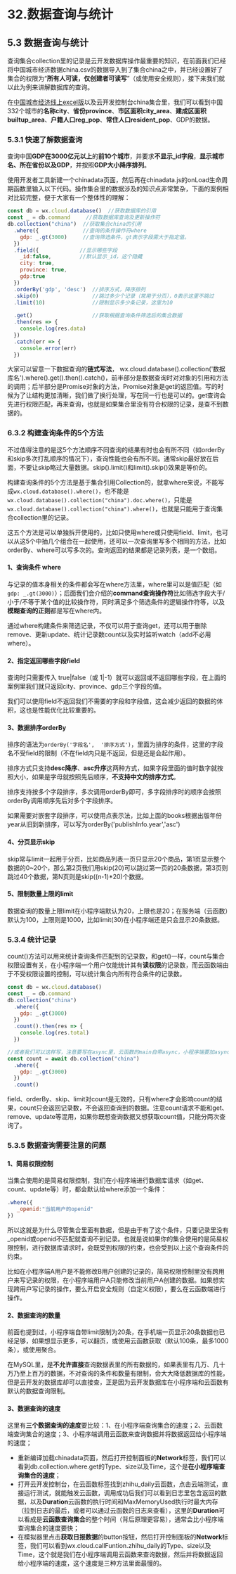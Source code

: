 # 32.数据查询与统计

## 5.3 数据查询与统计
查询集合collection里的记录是云开发数据库操作最重要的知识，在前面我们已经将中国城市经济数据china.csv的数据导入到了集合china之中，并已经设置好了集合的权限为“**所有人可读，仅创建者可读写**”（或使用安全规则），接下来我们就以此为例来讲解数据库的查询。

在[中国城市经济线上excel版](https://shimo.im/sheets/HHwXWQ9qHqvG8xDw/MODOC/)以及云开发控制台china集合里，我们可以看到中国332个城市的**名称city**、**省份province**、**市区面积city_area**、**建成区面积builtup_area**、**户籍人口reg_pop**、**常住人口resident_pop**、GDP的数据。

### 5.3.1 快速了解数据查询
查询中国**GDP在3000亿元以上**的**前10个城市**，并要求**不显示_id字段**，**显示城市名、所在省份以及GDP**，并按照**GDP大小降序排列**。

使用开发者工具新建一个chinadata页面，然后再在chinadata.js的onLoad生命周期函数里输入以下代码。操作集合里的数据涉及的知识点非常繁杂，下面的案例相对比较完整，便于大家有一个整体性的理解：
```javascript
const db = wx.cloud.database()  //获取数据库的引用
const _ = db.command     //获取数据库查询及更新操作符
db.collection("china")  //获取集合china的引用
  .where({              //查询的条件操作符where
    gdp: _.gt(3000)     //查询筛选条件，gt表示字段需大于指定值。
  })
  .field({             //显示哪些字段
    _id:false,         //默认显示_id，这个隐藏
    city: true,
    province: true,
    gdp:true
  })
  .orderBy('gdp', 'desc')  //排序方式，降序排列
  .skip(0)                 //跳过多少个记录（常用于分页），0表示这里不跳过
  .limit(10)               //限制显示多少条记录，这里为10
 
  .get()                   //获取根据查询条件筛选后的集合数据  
  .then(res => {
    console.log(res.data)
  })
  .catch(err => {
    console.error(err)
  })
```

大家可以留意一下数据查询的**链式写法**， wx.cloud.database().collection('数据库名').where().get().then().catch()，前半部分是数据查询时对对象的引用和方法的调用；后半部分是Promise对象的方法，Promise对象是get的返回值。写的时候为了让结构更加清晰，我们做了换行处理，写在同一行也是可以的。get查询会先进行权限匹配，再来查询，也就是如果集合里没有符合权限的记录，是查不到数据的。

### 6.3.2 构建查询条件的5个方法
不过值得注意的是这5个方法顺序不同查询的结果有时也会有所不同（如orderBy和skip多次打乱顺序的情况下），查询性能也会有所不同。通常skip最好放在后面，不要让skip略过大量数据。skip().limit()和limit().skip()效果是等价的。

构建查询条件的5个方法是基于集合引用Collection的，就拿where来说，不能写成`wx.cloud.database().where()`，也不能是 `wx.cloud.database().collection("china").doc.where()`，只能是 `wx.cloud.database().collection("china").where()`，也就是只能用于查询集合collection里的记录。

这五个方法是可以单独拆开使用的，比如只使用where或只使用field、limit，也可以从这5个中抽几个组合在一起使用，还可以一次查询里写多个相同的方法，比如orderBy、where可以写多次的。查询返回的结果都是记录列表，是一个数组。

#### 1、查询条件 where
与记录的值本身相关的条件都会写在where方法里，where里可以是值匹配（如`gdp: _.gt(3000)`）；后面我们会介绍的**command查询操作符**比如筛选字段大于/小于/不等于某个值的比较操作符，同时满足多个筛选条件的逻辑操作符等，以及**模糊查询的正则**都是写在where内。

通过where构建条件来筛选记录，不仅可以用于查询get，还可以用于删除remove、更新update、统计记录数count以及实时监听watch（add不必用where）。

#### 2、指定返回哪些字段field
查询时只需要传入 true|false（或 1|-1）就可以返回或不返回哪些字段，在上面的案例里我们就只返回city、province、gdp三个字段的值。

我们可以使用field不返回我们不需要的字段和字段值，这会减少返回的数据的体积，这也是性能优化比较重要的。

#### 3、数据排序orderBy
排序的语法为`orderBy('字段名',  '排序方式')`，里面为排序的条件，这里的字段名不受field的限制（不在field内只是不返回，但是还是会起作用）。

排序方式只支持**desc降序**、**asc升序**这两种方式，如果字段里面的值时数字就按照大小，如果是字母就按照先后顺序，**不支持中文的排序方式**。

排序支持按多个字段排序，多次调用orderBy即可，多字段排序时的顺序会按照orderBy调用顺序先后对多个字段排序。

如果需要对嵌套字段排序，可以使用点表示法，比如上面的books根据出版年份year从旧到新排序，可以写为orderBy('publishInfo.year','asc')

#### 4、分页显示skip
skip常与limit一起用于分页，比如商品列表一页只显示20个商品，第1页显示整个数据的0~20个，那么第2页我们用skip(20)可以跳过第一页的20条数据，第3页则跳过40个数据，第N页则是skip((n-1)*20)个数据。

#### 5、限制数量上限的limit 
数据查询的数量上限limit在小程序端默认为20，上限也是20；在服务端（云函数）默认为100，上限则是1000，比如limit(30)在小程序端还是只会显示20条数据。

### 5.3.4 统计记录
count()方法可以用来统计查询条件匹配到的记录数，和get()一样，count与集合权限设置有关，在小程序端一个用户仅能统计其有**读权限**的记录数，而云函数端由于不受权限设置的控制，可以统计集合内所有符合条件的记录数。
```javascript
const db = wx.cloud.database()
const _ = db.command
db.collection("china")
  .where({             
    gdp: _.gt(3000)    
  })
  .count().then(res => {
    console.log(res.total)
  })

//或者我们可以这样写，注意要写在async里，云函数的main自带async，小程序端要加async
const count = await db.collection("china")
  .where({             
    gdp: _.gt(3000)    
  })
  .count()
```
field、orderBy、skip、limit对count是无效的，只有where才会影响count的结果，count只会返回记录数，不会返回查询到的数据。注意count请求不能和get、remove、update等混用，如果你既想查询数据又想获取count值，只能分两次查询了。

### 5.3.5 数据查询需要注意的问题
#### 1、简易权限控制
当集合使用的是简易权限控制，我们在小程序端进行数据库请求（如get、count、update等）时，都会默认给where添加一个条件：
```javascript
.where({              
   _openid:"当前用户的openid"    
})
```
所以这就是为什么尽管集合里面有数据，但是由于有了这个条件，只要记录里没有_openid或openid不匹配就查询不到记录。也就是说如果你的集合使用的是简易权限控制，进行数据库请求时，会既受到权限的约束，也会受到以上这个查询条件的约束。

比如在小程序端A用户是不能修改B用户创建的记录的，简易权限控制里没有跨用户来写记录的权限，在小程序端用户A只能修改当前用户A创建的数据。如果想实现跨用户写记录的操作，要么开启安全规则（自定义权限），要么在云函数端进行操作。

#### 2、数据查询的数量
前面也提到过，小程序端自带limit限制为20条，在手机端一页显示20条数据也已经足够，如果想显示更多，可以翻页，或使用云函数获取（默认100条，最多1000条），或使用聚合。

在MySQL里，是**不允许直接**查询数据表里的所有数据的，如果表里有几万、几十万乃至上百万的数据，不对查询的条件和数量有限制，会大大降低数据库的性能，但是云开发的数据库却可以直接查，正是因为云开发数据库在小程序端和云函数有默认的数据查询限制。

#### 3、数据查询的速度
这里有**三个数据查询的速度**要比较：1、在小程序端查询集合的速度；2、云函数端查询集合的速度；3、小程序端调用云函数来查询数据并将数据返回给小程序端的速度；

-   重新编译加载chinadata页面，然后打开控制面板的**Network**标签，我们可以看到db.collection.where.get的Type、size以及Time，这个是**在小程序端查询集合的速度**；
-   打开云开发控制台，在云函数标签找到zhihu_daily云函数，点击云端测试，直接运行测试，就能触发云函数，调用成功后我们可以看到日志里包含返回的数据，以及**Duration**云函数的执行时间和MaxMemoryUsed执行时最大内存（拉到日志的最后，或者可以通过云函数的日志来查看），这里的**Duration**可以看成是**云函数查询集合**的整个时间（背后原理更容易），通常会比小程序端查询集合的速度要快；
-   在模拟器里点击**获取日报数据**的button按钮，然后打开控制面板的**Network**标签，我们可以看到wx.cloud.callFuntion.zhihu_daily的Type、size以及Time，这个就是我们在小程序端调用云函数来查询数据，然后并将数据返回给小程序端的速度，这个速度是三种方法里面最慢的。